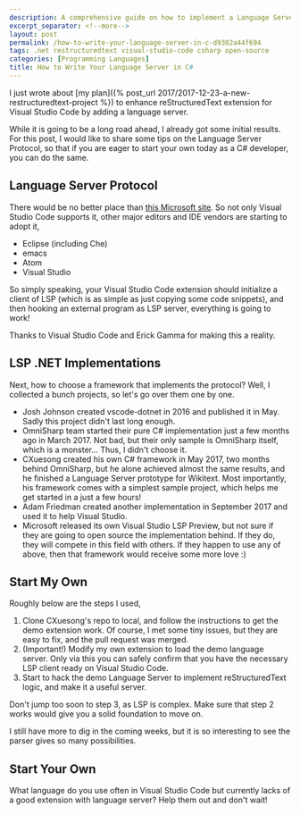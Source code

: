 ```yaml
---
description: A comprehensive guide on how to implement a Language Server Protocol (LSP) component in C# for Visual Studio Code extensions, using reStructuredText as an example and exploring available .NET frameworks.
excerpt_separator: <!--more-->
layout: post
permalink: /how-to-write-your-language-server-in-c-d9302a44f694
tags: .net restructuredtext visual-studio-code csharp open-source
categories: [Programming Languages]
title: How to Write Your Language Server in C#
---
```

I just wrote about [my plan]({% post_url 2017/2017-12-23-a-new-restructuredtext-project %}) to enhance reStructuredText extension for Visual Studio Code by adding a language server.

While it is going to be a long road ahead, I already got some initial results. For this post, I would like to share some tips on the Language Server Protocol, so that if you are eager to start your own today as a C# developer, you can do the same.

<!--more-->

## Language Server Protocol

There would be no better place than [this Microsoft site](https://microsoft.github.io/language-server-protocol/). So not only Visual Studio Code supports it, other major editors and IDE vendors are starting to adopt it,

- Eclipse (including Che)
- emacs
- Atom
- Visual Studio

So simply speaking, your Visual Studio Code extension should initialize a client of LSP (which is as simple as just copying some code snippets), and then hooking an external program as LSP server, everything is going to work!

Thanks to Visual Studio Code and Erick Gamma for making this a reality.

## LSP .NET Implementations

Next, how to choose a framework that implements the protocol? Well, I collected a bunch projects, so let's go over them one by one.

- Josh Johnson created vscode-dotnet in 2016 and published it in May. Sadly this project didn't last long enough.
- OmniSharp team started their pure C# implementation just a few months ago in March 2017. Not bad, but their only sample is OmniSharp itself, which is a monster... Thus, I didn't choose it.
- CXuesong created his own C# framework in May 2017, two months behind OmniSharp, but he alone achieved almost the same results, and he finished a Language Server prototype for Wikitext. Most importantly, his framework comes with a simplest sample project, which helps me get started in a just a few hours!
- Adam Friedman created another implementation in September 2017 and used it to help Visual Studio.
- Microsoft released its own Visual Studio LSP Preview, but not sure if they are going to open source the implementation behind. If they do, they will compete in this field with others. If they happen to use any of above, then that framework would receive some more love :)

## Start My Own

Roughly below are the steps I used,

1. Clone CXuesong's repo to local, and follow the instructions to get the demo extension work. Of course, I met some tiny issues, but they are easy to fix, and the pull request was merged.
1. (Important!) Modify my own extension to load the demo language server. Only via this you can safely confirm that you have the necessary LSP client ready on Visual Studio Code.
1. Start to hack the demo Language Server to implement reStructuredText logic, and make it a useful server.

Don't jump too soon to step 3, as LSP is complex. Make sure that step 2 works would give you a solid foundation to move on.

I still have more to dig in the coming weeks, but it is so interesting to see the parser gives so many possibilities.

## Start Your Own

What language do you use often in Visual Studio Code but currently lacks of a good extension with language server? Help them out and don't wait!
